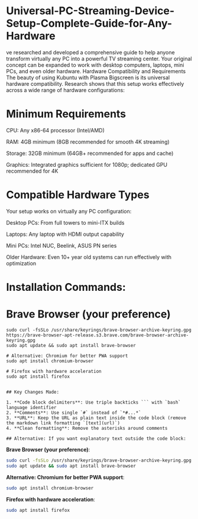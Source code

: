 # Universal-PC-Streaming-Device-Setup-Complete-Guide-for-Any-Hardware
ve researched and developed a comprehensive guide to help anyone transform virtually any PC into a powerful TV streaming center. Your original concept can be expanded to work with desktop computers, laptops, mini PCs, and even older hardware.
Hardware Compatibility and Requirements
The beauty of using Kubuntu with Plasma Bigscreen is its universal hardware compatibility. Research shows that this setup works effectively across a wide range of hardware configurations:

# Minimum Requirements

CPU: Any x86-64 processor (Intel/AMD)

RAM: 4GB minimum (8GB recommended for smooth 4K streaming)

Storage: 32GB minimum (64GB+ recommended for apps and cache)

Graphics: Integrated graphics sufficient for 1080p; dedicated GPU recommended for 4K

# Compatible Hardware Types

Your setup works on virtually any PC configuration:

Desktop PCs: From full towers to mini-ITX builds

Laptops: Any laptop with HDMI output capability

Mini PCs: Intel NUC, Beelink, ASUS PN series

Older Hardware: Even 10+ year old systems can run effectively with optimization

# Installation Commands:
# Brave Browser (your preference)
```
sudo curl -fsSLo /usr/share/keyrings/brave-browser-archive-keyring.gpg https://brave-browser-apt-release.s3.brave.com/brave-browser-archive-keyring.gpg
sudo apt update && sudo apt install brave-browser

# Alternative: Chromium for better PWA support
sudo apt install chromium-browser

# Firefox with hardware acceleration
sudo apt install firefox
```
```

## Key Changes Made:

1. **Code block delimiters**: Use triple backticks ``` with `bash` language identifier
2. **Comments**: Use single `#` instead of `*#...*`
3. **URL**: Keep the URL as plain text inside the code block (remove the markdown link formatting `[text](url)`)
4. **Clean formatting**: Remove the asterisks around comments

## Alternative: If you want explanatory text outside the code block:

```
**Brave Browser (your preference)**:
```bash
sudo curl -fsSLo /usr/share/keyrings/brave-browser-archive-keyring.gpg https://brave-browser-apt-release.s3.brave.com/brave-browser-archive-keyring.gpg
sudo apt update && sudo apt install brave-browser
```

**Alternative: Chromium for better PWA support**:
```bash
sudo apt install chromium-browser
```

**Firefox with hardware acceleration**:
```bash
sudo apt install firefox
```


